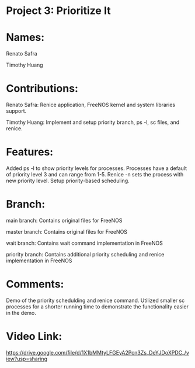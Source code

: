 Project 3: Prioritize It
=====
Names:
=====
Renato Safra

Timothy Huang


Contributions:
=====
Renato Safra: Renice application, FreeNOS kernel and system libraries support.

Timothy Huang: Implement and setup priority branch, ps -l, sc files, and renice.


Features:
=====
Added ps -l to show priority levels for processes. Processes have a default of priority level 3 and can range from 1-5. Renice -n sets the process with new priority level. Setup priority-based scheduling.


Branch:
=====
main branch: Contains original files for FreeNOS

master branch: Contains original files for FreeNOS

wait branch: Contains wait command implementation in FreeNOS

priority branch: Contains additional priority scheduling and renice implementation in FreeNOS


Comments:
=====
Demo of the priority schedulding and renice command. Utilized smaller sc processes for a shorter running time to demonstrate the functionality easier in the demo. 


Video Link: 
=====
https://drive.google.com/file/d/1X1bMMtyLFGEyA2Pcn3Zs_DeYJDoXPDC_/view?usp=sharing
